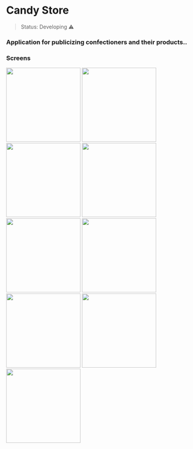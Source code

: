 <h1>Candy Store</h1>

> Status: Developing ⚠️

### Application for publicizing confectioners and their products..

### Screens


<img src="https://user-images.githubusercontent.com/69877839/167037319-c882da76-fe94-425d-8d0c-494f440af8f4.png" width="200" >

<img src="https://user-images.githubusercontent.com/69877839/167037314-0e317277-4fce-4dbc-b458-2b5e3b4580e2.png" width="200" >

<img src="https://user-images.githubusercontent.com/69877839/167037305-f6eec2c7-b959-468c-97f7-5c5064e82e72.png" width="200" >

<img src="https://user-images.githubusercontent.com/69877839/167023857-e7644ee9-0901-411d-aa11-efb491619434.png" width="200" >

<img src="https://user-images.githubusercontent.com/69877839/167023874-4132fe86-8eaf-4283-aac9-97a2665086cd.png" width="200" >

<img src="https://user-images.githubusercontent.com/69877839/167023876-a585b3bc-a3ed-4322-a53f-4e92e58d1d44.png" width="200" >

<img src="https://user-images.githubusercontent.com/69877839/167023877-ddaa96cf-7c25-4cd2-aef7-82a163238c2b.png" width="200" >

<img src="https://user-images.githubusercontent.com/69877839/167023884-de23d690-51c0-419b-9be7-d6a40ed4b893.png" width="200" >

<img src="https://user-images.githubusercontent.com/69877839/167023886-0b67434f-e578-471a-a20a-508e863660eb.png" width="200" >
